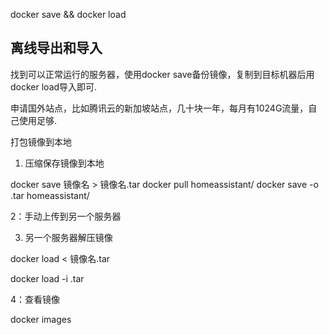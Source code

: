 docker save && docker load 

## 离线导出和导入

找到可以正常运行的服务器，使用docker save备份镜像，复制到目标机器后用docker load导入即可.

申请国外站点，比如腾讯云的新加坡站点，几十块一年，每月有1024G流量，自己使用足够.

打包镜像到本地
1. 压缩保存镜像到本地

docker save 镜像名 > 镜像名.tar
docker pull homeassistant/<image-name>
docker save -o <image-name>.tar homeassistant/<image-name>

2：手动上传到另一个服务器

3. 另一个服务器解压镜像

docker load < 镜像名.tar

docker load -i <image-name>.tar

4：查看镜像

docker images